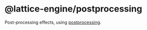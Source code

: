 # @lattice-engine/postprocessing

Post-processing effects, using [postprocessing](https://github.com/pmndrs/postprocessing).
